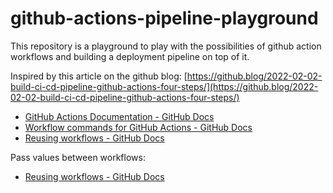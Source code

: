 # github-actions-pipeline-playground

This repository is a playground to play with the possibilities of
github action workflows and building a deployment pipeline on top
of it.

Inspired by this article on the github blog:
[https://github.blog/2022-02-02-build-ci-cd-pipeline-github-actions-four-steps/](https://github.blog/2022-02-02-build-ci-cd-pipeline-github-actions-four-steps/)

* [GitHub Actions Documentation - GitHub Docs](https://docs.github.com/en/actions)
* [Workflow commands for GitHub Actions - GitHub Docs](https://docs.github.com/en/actions/using-workflows/workflow-commands-for-github-actions)
* [Reusing workflows - GitHub Docs](https://docs.github.com/en/actions/using-workflows/reusing-workflows#calling-a-reusable-workflow)

Pass values between workflows:
* [Reusing workflows - GitHub Docs](https://docs.github.com/en/actions/using-workflows/reusing-workflows#example-reusable-workflow)
